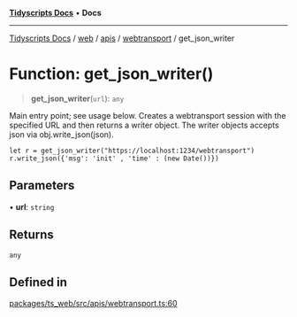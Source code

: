 [**Tidyscripts Docs**](../../../../../../../README.md) • **Docs**

***

[Tidyscripts Docs](../../../../../../../globals.md) / [web](../../../../../README.md) / [apis](../../../README.md) / [webtransport](../README.md) / get\_json\_writer

# Function: get\_json\_writer()

> **get\_json\_writer**(`url`): `any`

Main entry point; see usage below.
Creates a webtransport session with the specified URL and then
returns a writer object. The writer objects 
accepts json via obj.write_json(json). 

```
let r = get_json_writer("https://localhost:1234/webtransport")
r.write_json({'msg': 'init' , 'time' : (new Date())})
```

## Parameters

• **url**: `string`

## Returns

`any`

## Defined in

[packages/ts\_web/src/apis/webtransport.ts:60](https://github.com/sheunaluko/tidyscripts/blob/master/packages/ts_web/src/apis/webtransport.ts#L60)
